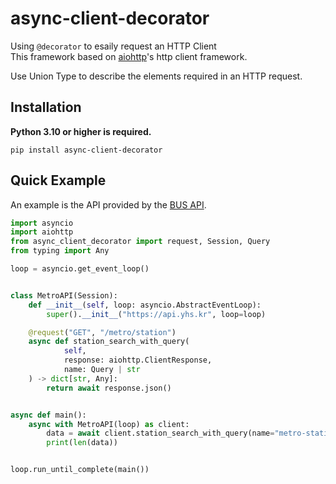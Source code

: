  # async-client-decorator

Using `@decorator` to esaily request an HTTP Client<br/>
This framework based on [aiohttp](https://github.com/aio-libs/aiohttp)'s http client framework.<br/>

Use Union Type to describe the elements required in an HTTP request.


## Installation
**Python 3.10 or higher is required.**

```pip
pip install async-client-decorator
```

## Quick Example

An example is the API provided by the [BUS API](https://github.com/gunyu1019/trafficAPI).

```python
import asyncio
import aiohttp
from async_client_decorator import request, Session, Query
from typing import Any

loop = asyncio.get_event_loop()


class MetroAPI(Session):
    def __init__(self, loop: asyncio.AbstractEventLoop):
        super().__init__("https://api.yhs.kr", loop=loop)

    @request("GET", "/metro/station")
    async def station_search_with_query(
            self,
            response: aiohttp.ClientResponse,
            name: Query | str
    ) -> dict[str, Any]:
        return await response.json()


async def main():
    async with MetroAPI(loop) as client:
        data = await client.station_search_with_query(name="metro-station-name")
        print(len(data))


loop.run_until_complete(main())
```